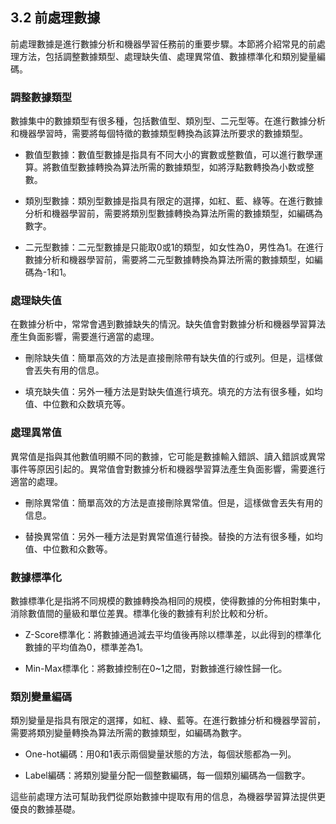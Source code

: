 ## 3.2 前處理數據

前處理數據是進行數據分析和機器學習任務前的重要步驟。本節將介紹常見的前處理方法，包括調整數據類型、處理缺失值、處理異常值、數據標準化和類別變量編碼。

### 調整數據類型

數據集中的數據類型有很多種，包括數值型、類別型、二元型等。在進行數據分析和機器學習時，需要將每個特徵的數據類型轉換為該算法所要求的數據類型。

- 數值型數據：數值型數據是指具有不同大小的實數或整數值，可以進行數學運算。將數值型數據轉換為算法所需的數據類型，如將浮點數轉換為小数或整數。

- 類別型數據：類別型數據是指具有限定的選擇，如紅、藍、綠等。在進行數據分析和機器學習前，需要將類別型數據轉換為算法所需的數據類型，如編碼為數字。

- 二元型數據：二元型數據是只能取0或1的類型，如女性為0，男性為1。在進行數據分析和機器學習前，需要將二元型數據轉換為算法所需的數據類型，如編碼為-1和1。

### 處理缺失值

在數據分析中，常常會遇到數據缺失的情況。缺失值會對數據分析和機器學習算法產生負面影響，需要進行適當的處理。

- 刪除缺失值：簡單高效的方法是直接刪除帶有缺失值的行或列。但是，這樣做會丟失有用的信息。

- 填充缺失值：另外一種方法是對缺失值進行填充。填充的方法有很多種，如均值、中位數和众数填充等。

### 處理異常值

異常值是指與其他數值明顯不同的數據，它可能是數據輸入錯誤、讀入錯誤或異常事件等原因引起的。異常值會對數據分析和機器學習算法產生負面影響，需要進行適當的處理。

- 刪除異常值：簡單高效的方法是直接刪除異常值。但是，這樣做會丟失有用的信息。

- 替換異常值：另外一種方法是對異常值進行替換。替換的方法有很多種，如均值、中位數和众數等。

### 數據標準化

數據標準化是指將不同規模的數據轉換為相同的規模，使得數據的分佈相對集中，消除數值間的量級和單位差異。標準化後的數據有利於比較和分析。

- Z-Score標準化：將數據通過減去平均值後再除以標準差，以此得到的標準化數據的平均值為0，標準差為1。

- Min-Max標準化：將數據控制在0~1之間，對數據進行線性歸一化。

### 類別變量編碼

類別變量是指具有限定的選擇，如紅、綠、藍等。在進行數據分析和機器學習前，需要將類別變量轉換為算法所需的數據類型，如編碼為數字。

- One-hot編碼：用0和1表示兩個變量狀態的方法，每個狀態都為一列。

- Label編碼：將類別變量分配一個整數編碼，每一個類別編碼為一個數字。

這些前處理方法可幫助我們從原始數據中提取有用的信息，為機器學習算法提供更優良的數據基礎。
